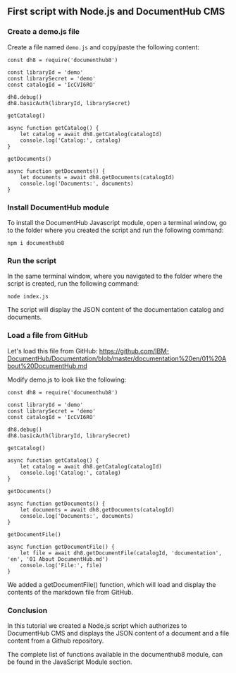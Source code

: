 ## First script with Node.js and DocumentHub CMS


### Create a demo.js file

Create a file named ```demo.js``` and copy/paste the following content:

```
const dh8 = require('documenthub8')

const libraryId = 'demo'
const librarySecret = 'demo'
const catalogId = 'IcCVI6RO'

dh8.debug()
dh8.basicAuth(libraryId, librarySecret)

getCatalog()

async function getCatalog() {
	let catalog = await dh8.getCatalog(catalogId)
    console.log('Catalog:', catalog)
}

getDocuments()

async function getDocuments() {
	let documents = await dh8.getDocuments(catalogId)
    console.log('Documents:', documents)
}
```


### Install DocumentHub module

To install the DocumentHub Javascript module, open a terminal window, go to the folder where you created the script and run the following command:

```
npm i documenthub8
```


### Run the script

In the same terminal window, where you navigated to the folder where the script is created, run the following command:

```
node index.js
```

The script will display the JSON content of the documentation catalog and documents.


### Load a file from GitHub

Let's load this file from GitHub: https://github.com/IBM-DocumentHub/Documentation/blob/master/documentation%20en/01%20About%20DocumentHub.md

Modify demo.js to look like the following:

```
const dh8 = require('documenthub8')

const libraryId = 'demo'
const librarySecret = 'demo'
const catalogId = 'IcCVI6RO'

dh8.debug()
dh8.basicAuth(libraryId, librarySecret)

getCatalog()

async function getCatalog() {
	let catalog = await dh8.getCatalog(catalogId)
    console.log('Catalog:', catalog)
}

getDocuments()

async function getDocuments() {
	let documents = await dh8.getDocuments(catalogId)
    console.log('Documents:', documents)
}

getDocumentFile()

async function getDocumentFile() {
    let file = await dh8.getDocumentFile(catalogId, 'documentation', 'en', '01 About DocumentHub.md')
    console.log('File:', file)
}
```

We added a getDocumentFile() function, which will load and display the contents of the markdown file from GitHub.


### Conclusion

In this tutorial we created a Node.js script which authorizes to DocumentHub CMS and displays the JSON content of a document and a file content from a Github repository.

The complete list of functions available in the documenthub8 module, can be found in the JavaScript Module section.
